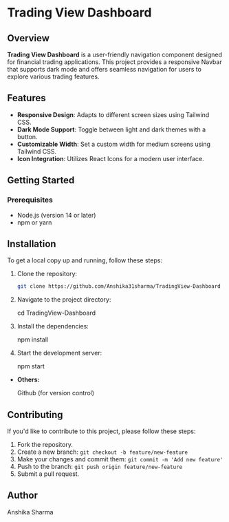 # Trading View Dashboard

## Overview

**Trading View Dashboard** is a user-friendly navigation component designed for financial trading applications. This project provides a responsive Navbar that supports dark mode and offers seamless navigation for users to explore various trading features.

## Features

- **Responsive Design**: Adapts to different screen sizes using Tailwind CSS.
- **Dark Mode Support**: Toggle between light and dark themes with a button.
- **Customizable Width**: Set a custom width for medium screens using Tailwind CSS.
- **Icon Integration**: Utilizes React Icons for a modern user interface.

## Getting Started

### Prerequisites

- Node.js (version 14 or later)
- npm or yarn

## Installation

To get a local copy up and running, follow these steps:

1. Clone the repository:

   ```bash
   git clone https://github.com/Anshika31sharma/TradingView-Dashboard


2. Navigate to the project directory: 
   
   cd TradingView-Dashboard

3. Install the dependencies:
   
   npm install
   
4. Start the development server:

   npm start

- **Others:**

   Github (for version control)
 

## Contributing

If you'd like to contribute to this project, please follow these steps:

1. Fork the repository.
2. Create a new branch: `git checkout -b feature/new-feature`
3. Make your changes and commit them: `git commit -m 'Add new feature'`
4. Push to the branch: `git push origin feature/new-feature`
5. Submit a pull request.

## Author

Anshika Sharma

